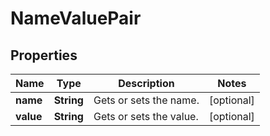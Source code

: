 

# NameValuePair


## Properties

| Name | Type | Description | Notes |
|------------ | ------------- | ------------- | -------------|
|**name** | **String** | Gets or sets the name. |  [optional] |
|**value** | **String** | Gets or sets the value. |  [optional] |



